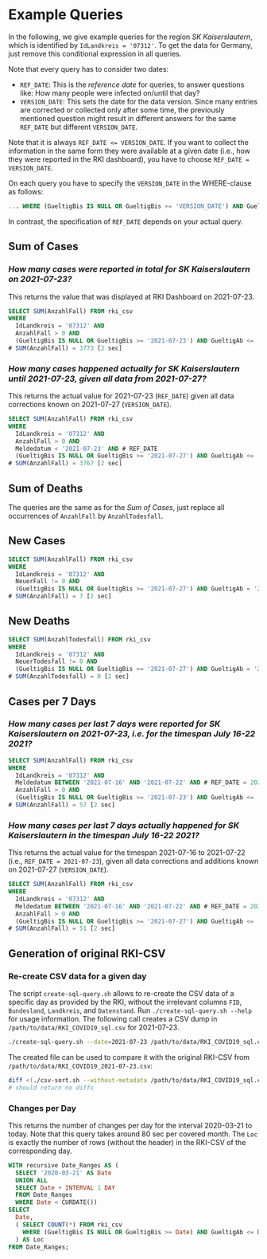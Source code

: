 # Example Queries

In the following, we give example queries for the region _SK Kaiserslautern_, which is identified by `IdLandkreis = '07312'`. To get the data for Germany, just remove this conditional expression in all queries.

Note that every query has to consider two dates:

- `REF_DATE`: This is the _reference date_ for queries, to answer questions like: How many people were infected on/until that day?
- `VERSION_DATE`: This sets the date for the data version. Since many entries are corrected or collected only after some time, the previously mentioned question might result in different answers for the same `REF_DATE` but different `VERSION_DATE`.

Note that it is always `REF_DATE <= VERSION_DATE`. If you want to collect the information in the same form they were available at a given date (i.e., how they were reported in the RKI dashboard), you have to choose `REF_DATE = VERSION_DATE`.

On each query you have to specify the `VERSION_DATE` in the WHERE-clause as follows:

```sql
... WHERE (GueltigBis IS NULL OR GueltigBis >= 'VERSION_DATE') AND GueltigAb <= 'VERSION_DATE'
```

In contrast, the specification of `REF_DATE` depends on your actual query.

## Sum of Cases

### _How many cases were reported in total for SK Kaiserslautern on 2021-07-23?_

This returns the value that was displayed at RKI Dashboard on 2021-07-23.

```sql
SELECT SUM(AnzahlFall) FROM rki_csv
WHERE
  IdLandkreis = '07312' AND
  AnzahlFall > 0 AND
  (GueltigBis IS NULL OR GueltigBis >= '2021-07-23') AND GueltigAb <= '2021-07-23'; # VERSION_DATE
# SUM(AnzahlFall) = 3773 [2 sec]
```

### _How many cases happened actually for SK Kaiserslautern until 2021-07-23, given all data from 2021-07-27?_

This returns the actual value for 2021-07-23 (`REF_DATE`) given all data corrections known on 2021-07-27 (`VERSION_DATE`).

```sql
SELECT SUM(AnzahlFall) FROM rki_csv
WHERE
  IdLandkreis = '07312' AND
  AnzahlFall > 0 AND
  Meldedatum < '2021-07-23' AND # REF_DATE
  (GueltigBis IS NULL OR GueltigBis >= '2021-07-27') AND GueltigAb <= '2021-07-27'; # VERSION_DATE
# SUM(AnzahlFall) = 3767 [2 sec]
```

## Sum of Deaths

The queries are the same as for the _Sum of Cases_, just replace all occurrences of `AnzahlFall` by `AnzahlTodesfall`.

## New Cases

```sql
SELECT SUM(AnzahlFall) FROM rki_csv
WHERE
  IdLandkreis = '07312' AND
  NeuerFall != 0 AND
  (GueltigBis IS NULL OR GueltigBis >= '2021-07-27') AND GueltigAb = '2021-07-27'; # VERSION_DATE
# SUM(AnzahlFall) = 7 [2 sec]
```

## New Deaths

```sql
SELECT SUM(AnzahlTodesfall) FROM rki_csv
WHERE
  IdLandkreis = '07312' AND
  NeuerTodesfall != 0 AND
  (GueltigBis IS NULL OR GueltigBis >= '2021-07-27') AND GueltigAb = '2021-07-27'; # VERSION_DATE
# SUM(AnzahlTodesfall) = 0 [2 sec]
```

## Cases per 7 Days

### _How many cases per last 7 days were reported for SK Kaiserslautern on 2021-07-23, i.e. for the timespan July 16-22 2021?_

```sql
SELECT SUM(AnzahlFall) FROM rki_csv
WHERE
  IdLandkreis = '07312' AND
  Meldedatum BETWEEN '2021-07-16' AND '2021-07-22' AND # REF_DATE = 2021-07-23
  AnzahlFall > 0 AND
  (GueltigBis IS NULL OR GueltigBis >= '2021-07-23') AND GueltigAb <= '2021-07-23'; # VERSION_DATE
# SUM(AnzahlFall) = 57 [2 sec]
```

### _How many cases per last 7 days actually happened for SK Kaiserslautern in the timespan July 16-22 2021?_

This returns the actual value for the timespan 2021-07-16 to 2021-07-22 (i.e., `REF_DATE = 2021-07-23`), given all data corrections and additions known on 2021-07-27 (`VERSION_DATE`).

```sql
SELECT SUM(AnzahlFall) FROM rki_csv
WHERE
  IdLandkreis = '07312' AND
  Meldedatum BETWEEN '2021-07-16' AND '2021-07-22' AND # REF_DATE = 2021-07-23
  AnzahlFall > 0 AND
  (GueltigBis IS NULL OR GueltigBis >= '2021-07-27') AND GueltigAb <= '2021-07-27'; # VERSION_DATE
# SUM(AnzahlFall) = 51 [2 sec]
```

## Generation of original RKI-CSV

### Re-create CSV data for a given day

The script `create-sql-query.sh` allows to re-create the CSV data of a specific day as provided by the RKI, without the irrelevant columns `FID`, `Bundesland`, `Landkreis`, and `Datenstand`. Run `./create-sql-query.sh --help` for usage information. The following call creates a CSV dump in `/path/to/data/RKI_COVID19_sql.csv` for 2021-07-23.

```sh
./create-sql-query.sh --date=2021-07-23 /path/to/data/RKI_COVID19_sql.csv | mysql # -u [username] -p [database]
```

The created file can be used to compare it with the original RKI-CSV from `/path/to/data/RKI_COVID19_2021-07-23.csv`:

```sh
diff <(./csv-sort.sh --without-metadata /path/to/data/RKI_COVID19_sql.csv) <(./csv-transform.sh /path/to/data/RKI_COVID19_2021-07-23.csv | ./csv-sort.sh --without-metadata)
# should return no diffs
```

### Changes per Day

This returns the number of changes per day for the interval 2020-03-21 to today. Note that this query takes around 80 sec per covered month. The `Loc` is exactly the number of rows (without the header) in the RKI-CSV of the corresponding day.

```sql
WITH recursive Date_Ranges AS (
  SELECT '2020-03-21' AS Date
  UNION ALL
  SELECT Date + INTERVAL 1 DAY
  FROM Date_Ranges
  WHERE Date < CURDATE())
SELECT
  Date,
  ( SELECT COUNT(*) FROM rki_csv
    WHERE (GueltigBis IS NULL OR GueltigBis >= Date) AND GueltigAb <= Date
  ) AS Loc
FROM Date_Ranges;
```
